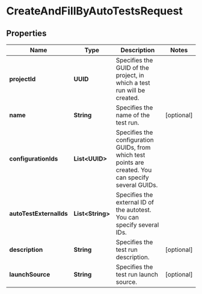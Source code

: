

# CreateAndFillByAutoTestsRequest


## Properties

| Name | Type | Description | Notes |
|------------ | ------------- | ------------- | -------------|
|**projectId** | **UUID** | Specifies the GUID of the project, in which a test run will be created. |  |
|**name** | **String** | Specifies the name of the test run. |  [optional] |
|**configurationIds** | **List&lt;UUID&gt;** | Specifies the configuration GUIDs, from which test points are created. You can specify several GUIDs. |  |
|**autoTestExternalIds** | **List&lt;String&gt;** | Specifies the external ID of the autotest. You can specify several IDs. |  |
|**description** | **String** | Specifies the test run description. |  [optional] |
|**launchSource** | **String** | Specifies the test run launch source. |  [optional] |




